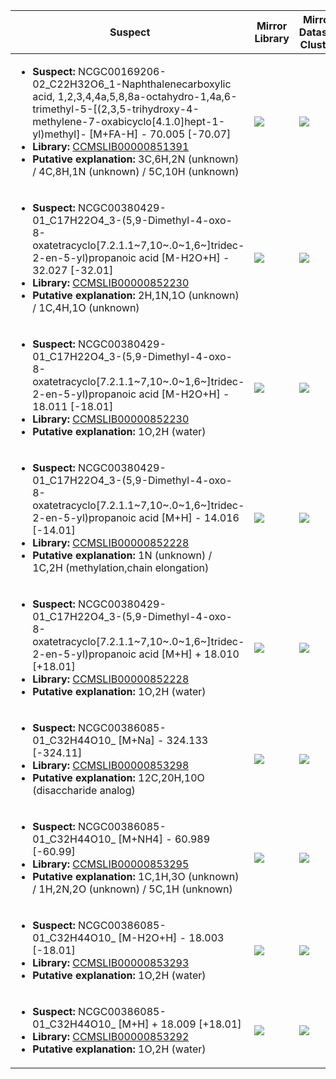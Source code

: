 Suspect | Mirror Library | Mirror Dataset Cluster | Image
--- | --- | --- | ---
<ul><li><b>Suspect:</b> NCGC00169206-02_C22H32O6_1-Naphthalenecarboxylic acid, 1,2,3,4,4a,5,8,8a-octahydro-1,4a,6-trimethyl-5-[(2,3,5-trihydroxy-4-methylene-7-oxabicyclo[4.1.0]hept-1-yl)methyl]- [M+FA-H] -  70.005 [-70.07]</li><li><b>Library:</b> [CCMSLIB00000851391](https://gnps.ucsd.edu/ProteoSAFe/gnpslibraryspectrum.jsp?SpectrumID=CCMSLIB00000851391)</li><li><b>Putative explanation:</b> 3C,6H,2N (unknown) / 4C,8H,1N (unknown) / 5C,10H (unknown)</li></ul> | ![](https://metabolomics-usi.ucsd.edu/svg/mirror?usi1=mzspec:MSV000080555:E4_RE4_01_8378.mzML:scan:343&usi2=mzspec:GNPSLIBRARY:CCMSLIB00000851391&mz_min=50&mz_max=500) | ![](https://metabolomics-usi.ucsd.edu/svg/mirror?usi1=mzspec:MSV000080555:E4_RE4_01_8378.mzML:scan:343&usi2=mzspec:MSV000084314:MSV000080555.mgf:scan:828&mz_min=50&mz_max=500) | [View USI](https://metabolomics-usi.ucsd.edu/svg/?usi=mzspec:MSV000080555:E4_RE4_01_8378.mzML:scan:343&mz_min=50&mz_max=500)
<ul><li><b>Suspect:</b> NCGC00380429-01_C17H22O4_3-(5,9-Dimethyl-4-oxo-8-oxatetracyclo[7.2.1.1~7,10~.0~1,6~]tridec-2-en-5-yl)propanoic acid [M-H2O+H] -  32.027 [-32.01]</li><li><b>Library:</b> [CCMSLIB00000852230](https://gnps.ucsd.edu/ProteoSAFe/gnpslibraryspectrum.jsp?SpectrumID=CCMSLIB00000852230)</li><li><b>Putative explanation:</b> 2H,1N,1O (unknown) / 1C,4H,1O (unknown)</li></ul> | ![](https://metabolomics-usi.ucsd.edu/svg/mirror?usi1=mzspec:MSV000080554:E9_GE9_01_7916.mzML:scan:680&usi2=mzspec:GNPSLIBRARY:CCMSLIB00000852230&mz_min=50&mz_max=500) | ![](https://metabolomics-usi.ucsd.edu/svg/mirror?usi1=mzspec:MSV000080554:E9_GE9_01_7916.mzML:scan:680&usi2=mzspec:MSV000084314:MSV000080554.mgf:scan:38026&mz_min=50&mz_max=500) | [View USI](https://metabolomics-usi.ucsd.edu/svg/?usi=mzspec:MSV000080554:E9_GE9_01_7916.mzML:scan:680&mz_min=50&mz_max=500)
<ul><li><b>Suspect:</b> NCGC00380429-01_C17H22O4_3-(5,9-Dimethyl-4-oxo-8-oxatetracyclo[7.2.1.1~7,10~.0~1,6~]tridec-2-en-5-yl)propanoic acid [M-H2O+H] -  18.011 [-18.01]</li><li><b>Library:</b> [CCMSLIB00000852230](https://gnps.ucsd.edu/ProteoSAFe/gnpslibraryspectrum.jsp?SpectrumID=CCMSLIB00000852230)</li><li><b>Putative explanation:</b> 1O,2H (water)</li></ul> | ![](https://metabolomics-usi.ucsd.edu/svg/mirror?usi1=mzspec:MSV000080554:E9_GE9_01_7916.mzML:scan:588&usi2=mzspec:GNPSLIBRARY:CCMSLIB00000852230&mz_min=50&mz_max=500) | ![](https://metabolomics-usi.ucsd.edu/svg/mirror?usi1=mzspec:MSV000080554:E9_GE9_01_7916.mzML:scan:588&usi2=mzspec:MSV000084314:MSV000080554.mgf:scan:38026&mz_min=50&mz_max=500) | [View USI](https://metabolomics-usi.ucsd.edu/svg/?usi=mzspec:MSV000080554:E9_GE9_01_7916.mzML:scan:588&mz_min=50&mz_max=500)
<ul><li><b>Suspect:</b> NCGC00380429-01_C17H22O4_3-(5,9-Dimethyl-4-oxo-8-oxatetracyclo[7.2.1.1~7,10~.0~1,6~]tridec-2-en-5-yl)propanoic acid [M+H] -  14.016 [-14.01]</li><li><b>Library:</b> [CCMSLIB00000852228](https://gnps.ucsd.edu/ProteoSAFe/gnpslibraryspectrum.jsp?SpectrumID=CCMSLIB00000852228)</li><li><b>Putative explanation:</b> 1N (unknown) / 1C,2H (methylation,chain elongation)</li></ul> | ![](https://metabolomics-usi.ucsd.edu/svg/mirror?usi1=mzspec:MSV000080554:E9_GE9_01_7916.mzML:scan:680&usi2=mzspec:GNPSLIBRARY:CCMSLIB00000852228&mz_min=50&mz_max=500) | ![](https://metabolomics-usi.ucsd.edu/svg/mirror?usi1=mzspec:MSV000080554:E9_GE9_01_7916.mzML:scan:680&usi2=mzspec:MSV000084314:MSV000080554.mgf:scan:40331&mz_min=50&mz_max=500) | [View USI](https://metabolomics-usi.ucsd.edu/svg/?usi=mzspec:MSV000080554:E9_GE9_01_7916.mzML:scan:680&mz_min=50&mz_max=500)
<ul><li><b>Suspect:</b> NCGC00380429-01_C17H22O4_3-(5,9-Dimethyl-4-oxo-8-oxatetracyclo[7.2.1.1~7,10~.0~1,6~]tridec-2-en-5-yl)propanoic acid [M+H] +  18.010 [+18.01]</li><li><b>Library:</b> [CCMSLIB00000852228](https://gnps.ucsd.edu/ProteoSAFe/gnpslibraryspectrum.jsp?SpectrumID=CCMSLIB00000852228)</li><li><b>Putative explanation:</b> 1O,2H (water)</li></ul> | ![](https://metabolomics-usi.ucsd.edu/svg/mirror?usi1=mzspec:MSV000080554:E9_GE9_01_7916.mzML:scan:591&usi2=mzspec:GNPSLIBRARY:CCMSLIB00000852228&mz_min=50&mz_max=500) | ![](https://metabolomics-usi.ucsd.edu/svg/mirror?usi1=mzspec:MSV000080554:E9_GE9_01_7916.mzML:scan:591&usi2=mzspec:MSV000084314:MSV000080554.mgf:scan:40331&mz_min=50&mz_max=500) | [View USI](https://metabolomics-usi.ucsd.edu/svg/?usi=mzspec:MSV000080554:E9_GE9_01_7916.mzML:scan:591&mz_min=50&mz_max=500)
<ul><li><b>Suspect:</b> NCGC00386085-01_C32H44O10_ [M+Na] - 324.133 [-324.11]</li><li><b>Library:</b> [CCMSLIB00000853298](https://gnps.ucsd.edu/ProteoSAFe/gnpslibraryspectrum.jsp?SpectrumID=CCMSLIB00000853298)</li><li><b>Putative explanation:</b> 12C,20H,10O (disaccharide analog)</li></ul> | ![](https://metabolomics-usi.ucsd.edu/svg/mirror?usi1=mzspec:MSV000080554:C7_GC7_01_8167.mzML:scan:790&usi2=mzspec:GNPSLIBRARY:CCMSLIB00000853298&mz_min=50&mz_max=500) | ![](https://metabolomics-usi.ucsd.edu/svg/mirror?usi1=mzspec:MSV000080554:C7_GC7_01_8167.mzML:scan:790&usi2=mzspec:MSV000084314:MSV000080554.mgf:scan:79712&mz_min=50&mz_max=500) | [View USI](https://metabolomics-usi.ucsd.edu/svg/?usi=mzspec:MSV000080554:C7_GC7_01_8167.mzML:scan:790&mz_min=50&mz_max=500)
<ul><li><b>Suspect:</b> NCGC00386085-01_C32H44O10_ [M+NH4] -  60.989 [-60.99]</li><li><b>Library:</b> [CCMSLIB00000853295](https://gnps.ucsd.edu/ProteoSAFe/gnpslibraryspectrum.jsp?SpectrumID=CCMSLIB00000853295)</li><li><b>Putative explanation:</b> 1C,1H,3O (unknown) / 1H,2N,2O (unknown) / 5C,1H (unknown)</li></ul> | ![](https://metabolomics-usi.ucsd.edu/svg/mirror?usi1=mzspec:MSV000080492:E7_GE7_01_2712.mzML:scan:566&usi2=mzspec:GNPSLIBRARY:CCMSLIB00000853295&mz_min=50&mz_max=500) | ![](https://metabolomics-usi.ucsd.edu/svg/mirror?usi1=mzspec:MSV000080492:E7_GE7_01_2712.mzML:scan:566&usi2=mzspec:MSV000084314:MSV000080492.mgf:scan:105444&mz_min=50&mz_max=500) | [View USI](https://metabolomics-usi.ucsd.edu/svg/?usi=mzspec:MSV000080492:E7_GE7_01_2712.mzML:scan:566&mz_min=50&mz_max=500)
<ul><li><b>Suspect:</b> NCGC00386085-01_C32H44O10_ [M-H2O+H] -  18.003 [-18.01]</li><li><b>Library:</b> [CCMSLIB00000853293](https://gnps.ucsd.edu/ProteoSAFe/gnpslibraryspectrum.jsp?SpectrumID=CCMSLIB00000853293)</li><li><b>Putative explanation:</b> 1O,2H (water)</li></ul> | ![](https://metabolomics-usi.ucsd.edu/svg/mirror?usi1=mzspec:MSV000080554:E11_RE11_01_7972.mzML:scan:691&usi2=mzspec:GNPSLIBRARY:CCMSLIB00000853293&mz_min=50&mz_max=500) | ![](https://metabolomics-usi.ucsd.edu/svg/mirror?usi1=mzspec:MSV000080554:E11_RE11_01_7972.mzML:scan:691&usi2=mzspec:MSV000084314:MSV000080554.mgf:scan:77490&mz_min=50&mz_max=500) | [View USI](https://metabolomics-usi.ucsd.edu/svg/?usi=mzspec:MSV000080554:E11_RE11_01_7972.mzML:scan:691&mz_min=50&mz_max=500)
<ul><li><b>Suspect:</b> NCGC00386085-01_C32H44O10_ [M+H] +  18.009 [+18.01]</li><li><b>Library:</b> [CCMSLIB00000853292](https://gnps.ucsd.edu/ProteoSAFe/gnpslibraryspectrum.jsp?SpectrumID=CCMSLIB00000853292)</li><li><b>Putative explanation:</b> 1O,2H (water)</li></ul> | ![](https://metabolomics-usi.ucsd.edu/svg/mirror?usi1=mzspec:MSV000080554:C7_GC7_01_8167.mzML:scan:774&usi2=mzspec:GNPSLIBRARY:CCMSLIB00000853292&mz_min=50&mz_max=500) | ![](https://metabolomics-usi.ucsd.edu/svg/mirror?usi1=mzspec:MSV000080554:C7_GC7_01_8167.mzML:scan:774&usi2=mzspec:MSV000084314:MSV000080554.mgf:scan:78908&mz_min=50&mz_max=500) | [View USI](https://metabolomics-usi.ucsd.edu/svg/?usi=mzspec:MSV000080554:C7_GC7_01_8167.mzML:scan:774&mz_min=50&mz_max=500)